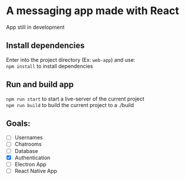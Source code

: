 # A messaging app made with React  

App still in development  

## Install dependencies

Enter into the project directory (Ex: `web-app`) and use:  
`npm install` to install dependencies

## Run and build app

`npm run start` to start a live-server of the current project  
`npm run build` to build the current project to a ./build  

## Goals:  
- [ ] Usernames
- [ ] Chatrooms
- [ ] Database
- [X] Authentication
- [ ] Electron App
- [ ] React Native App